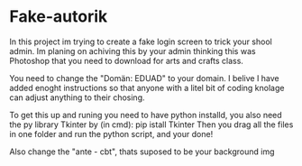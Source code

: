 # Fake-autorik

In this project im trying to create a fake login screen to trick your shool admin.
Im planing on achiving this by your admin thinking this was Photoshop that you need to download for arts and crafts class.

You need to change the "Domän: EDUAD" to your domain.
I belive I have added enoght instructions so that anyone with a litel bit of coding knolage can adjust anything to their chosing.

To get this up and runing you need to have python installd, you also need the py library Tkinter by (in cmd): pip istall Tkinter
Then you drag all the files in one folder and run the python script, and your done!

Also change the "ante - cbt", thats suposed to be your background img
